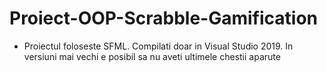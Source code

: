 # Proiect-OOP-Scrabble-Gamification

* Proiectul foloseste SFML. Compilati doar in Visual Studio 2019. In versiuni mai vechi e posibil sa nu aveti ultimele chestii aparute
